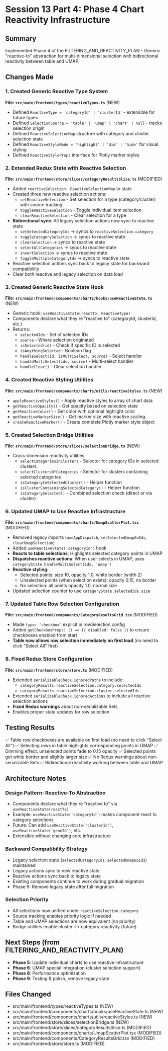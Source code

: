 # Session 13 Part 4: Phase 4 Chart Reactivity Infrastructure

## Summary
Implemented Phase 4 of the FILTERING_AND_REACTIVITY_PLAN - Generic "reactive-to" abstraction for multi-dimensional selection with bidirectional reactivity between table and UMAP.

## Changes Made

### 1. Created Generic Reactive Type System
**File: `src/main/frontend/types/reactiveTypes.ts`** (NEW)
- Defined `ReactiveType = 'categoryId' | 'clusterId'` - extensible for future types
- Defined `SelectionSource = 'table' | 'umap' | 'chart' | null` - tracks selection origin
- Defined `ReactiveSelectionMap` structure with category and cluster selection state
- Defined `ReactiveStyleMode = 'highlight' | 'dim' | 'hide'` for visual styling
- Defined `ReactiveStyleProps` interface for Plotly marker styles

### 2. Extended Redux State with Reactive Selection
**File: `src/main/frontend/store/slices/categoryResultsSlice.ts`** (MODIFIED)
- Added `reactiveSelection: ReactiveSelectionMap` to state
- Created three new reactive selection actions:
  - `setReactiveSelection` - Set selection for a type (category/cluster) with source tracking
  - `toggleReactiveSelection` - Toggle individual item selection
  - `clearReactiveSelection` - Clear selection for a type
- **Bidirectional sync**: All legacy selection actions now sync to reactive state
  - `setSelectedCategoryIds` → syncs to `reactiveSelection.category`
  - `toggleCategorySelection` → syncs to reactive state
  - `clearSelection` → syncs to reactive state
  - `selectAllCategories` → syncs to reactive state
  - `invertSelection` → syncs to reactive state
  - `toggleMultipleCategoryIds` → syncs to reactive state
- Reactive selection actions sync back to legacy state for backward compatibility
- Clear both reactive and legacy selection on data load

### 3. Created Generic Reactive State Hook
**File: `src/main/frontend/components/charts/hooks/useReactiveState.ts`** (NEW)
- Generic hook: `useReactiveState(reactTo: ReactiveType)`
- Components declare what they're "reactive to" (categoryId, clusterId, etc.)
- Returns:
  - `selectedIds` - Set of selected IDs
  - `source` - Where selection originated
  - `isSelected(id)` - Check if specific ID is selected
  - `isAnythingSelected` - Boolean flag
  - `handleSelect(id, isMultiSelect, source)` - Select handler
  - `handleMultiSelect(ids, source)` - Multi-select handler
  - `handleClear()` - Clear selection handler

### 4. Created Reactive Styling Utilities
**File: `src/main/frontend/components/charts/utils/reactiveStyles.ts`** (NEW)
- `applyReactiveStyles()` - Apply reactive styles to array of chart data
- `getReactiveOpacity()` - Get opacity based on selection state
- `getReactiveColor()` - Get color with optional highlight color
- `getReactiveMarkerSize()` - Get marker size with reactive scaling
- `createReactiveMarker()` - Create complete Plotly marker style object

### 5. Created Selection Bridge Utilities
**File: `src/main/frontend/store/slices/selectionBridge.ts`** (NEW)
- Cross-dimension reactivity utilities:
  - `selectCategoriesInClusters` - Selector for category IDs in selected clusters
  - `selectClustersOfCategories` - Selector for clusters containing selected categories
  - `isCategoryInSelectedCluster()` - Helper function
  - `isClusterContainingSelectedCategory()` - Helper function
  - `isCategorySelected()` - Combined selection check (direct or via cluster)

### 6. Updated UMAP to Use Reactive Infrastructure
**File: `src/main/frontend/components/charts/UmapScatterPlot.tsx`** (MODIFIED)
- Removed legacy imports (`useAppDispatch`, `setSelectedUmapGoIds`, `clearUmapSelection`)
- Added `useReactiveState('categoryId')` hook
- **Reacts to table selections**: Highlights selected category points in UMAP
- **Dispatches reactive actions**: When user selects in UMAP, uses `categoryState.handleMultiSelect(ids, 'umap')`
- **Reactive styling**:
  - Selected points: size 10, opacity 1.0, white border (width 2)
  - Unselected points (when selection exists): opacity 0.15, no border
  - No selection: all points opacity 1.0, normal size
- Updated selection counter to use `categoryState.selectedIds.size`

### 7. Updated Table Row Selection Configuration
**File: `src/main/frontend/components/CategoryResultsGrid.tsx`** (MODIFIED)
- Made `type: 'checkbox'` explicit in rowSelection config
- Added `getCheckboxProps: () => ({ disabled: false })` to ensure checkboxes enabled from start
- **Table now allows row selection immediately on first load** (no need to click "Select All" first)

### 8. Fixed Redux Store Configuration
**File: `src/main/frontend/store/store.ts`** (MODIFIED)
- Extended `serializableCheck.ignoredPaths` to include:
  - `categoryResults.reactiveSelection.category.selectedIds`
  - `categoryResults.reactiveSelection.cluster.selectedIds`
- Extended `serializableCheck.ignoredActions` to include all reactive selection actions
- **Fixed Redux warnings** about non-serializable Sets
- Enables proper state updates for row selection

## Testing Results
✅ Table row checkboxes are available on first load (no need to click "Select All")
✅ Selecting rows in table highlights corresponding points in UMAP
✅ Dimming effect: unselected points fade to 0.15 opacity
✅ Selected points get white border and slightly larger size
✅ No Redux warnings about non-serializable Sets
✅ Bidirectional reactivity working between table and UMAP

## Architecture Notes

### Design Pattern: Reactive-To Abstraction
- Components declare what they're "reactive to" via `useReactiveState(reactTo)`
- Example: `useReactiveState('categoryId')` makes component react to category selections
- Future: Can add `useReactiveState('clusterId')`, `useReactiveState('geneId')`, etc.
- Extensible without changing core infrastructure

### Backward Compatibility Strategy
- Legacy selection state (`selectedCategoryIds`, `selectedUmapGoIds`) maintained
- Legacy actions sync to new reactive state
- Reactive actions sync back to legacy state
- Existing components continue to work during gradual migration
- Phase 9: Remove legacy state after full migration

### Selection Priority
- All selections now unified under `reactiveSelection.category`
- Source tracking enables priority logic if needed
- Table and UMAP selections are now equivalent (no priority)
- Bridge utilities enable cluster ↔ category reactivity (future)

## Next Steps (from FILTERING_AND_REACTIVITY_PLAN)
- **Phase 5**: Update individual charts to use reactive infrastructure
- **Phase 6**: UMAP special integration (cluster selection support)
- **Phase 8**: Performance optimization
- **Phase 9**: Testing & polish, remove legacy state

## Files Changed
- src/main/frontend/types/reactiveTypes.ts (NEW)
- src/main/frontend/components/charts/hooks/useReactiveState.ts (NEW)
- src/main/frontend/components/charts/utils/reactiveStyles.ts (NEW)
- src/main/frontend/store/slices/selectionBridge.ts (NEW)
- src/main/frontend/store/slices/categoryResultsSlice.ts (MODIFIED)
- src/main/frontend/components/charts/UmapScatterPlot.tsx (MODIFIED)
- src/main/frontend/components/CategoryResultsGrid.tsx (MODIFIED)
- src/main/frontend/store/store.ts (MODIFIED)
